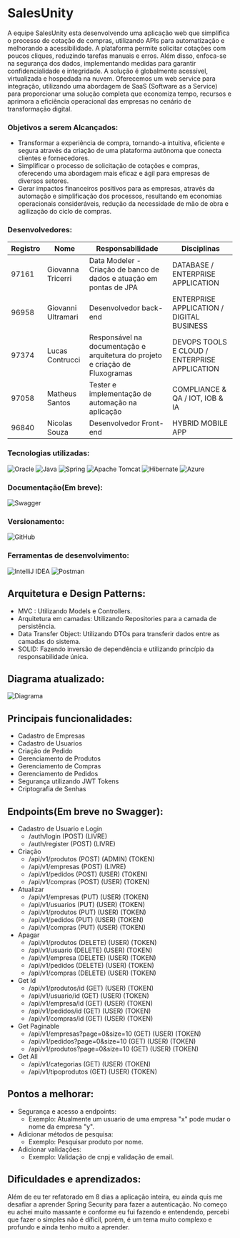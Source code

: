 # SalesUnity

A equipe SalesUnity esta desenvolvendo uma aplicação web que simplifica o processo de cotação de compras, utilizando APIs para automatização e melhorando a acessibilidade. A plataforma permite solicitar cotações com poucos cliques, reduzindo tarefas manuais e erros. Além disso, enfoca-se na segurança dos dados, implementando medidas para garantir confidencialidade e integridade. A solução é globalmente acessível, virtualizada e hospedada na nuvem. Oferecemos um web service para integração, utilizando uma abordagem de SaaS (Software as a Service) para proporcionar uma solução completa que economiza tempo, recursos e aprimora a eficiência operacional das empresas no cenário de transformação digital.

### Objetivos a serem Alcançados:

- Transformar a experiência de compra, tornando-a intuitiva, eficiente e segura através da criação de uma plataforma autônoma que conecta clientes e fornecedores.
- Simplificar o processo de solicitação de cotações e compras, oferecendo uma abordagem mais eficaz e ágil para empresas de diversos setores.
- Gerar impactos financeiros positivos para as empresas, através da automação e simplificação dos processos, resultando em economias operacionais consideráveis, redução da necessidade de mão de obra e agilização do ciclo de compras.

### Desenvolvedores:
| Registro | Nome  | Responsabilidade | Disciplinas|
| ------------- | ------------- | ------------- | ------------- |
| 97161 | Giovanna Tricerri | Data Modeler - Criação de banco de dados e atuação em pontas de JPA | DATABASE / ENTERPRISE APPLICATION |
| 96958 | Giovanni Ultramari | Desenvolvedor back-end | ENTERPRISE APPLICATION / DIGITAL BUSINESS  |
| 97374 |Lucas Contrucci | Responsável na documentação e arquitetura do projeto e criação de Fluxogramas | DEVOPS TOOLS E CLOUD / ENTERPRISE APPLICATION |
| 97058 | Matheus Santos | Tester e implementação de automação na aplicação | COMPLIANCE & QA /  IOT, IOB & IA |
| 96840 | Nicolas Souza | Desenvolvedor Front-end | HYBRID MOBILE APP |

### Tecnologias utilizadas:

![Oracle](https://img.shields.io/badge/Oracle-F80000?style=for-the-badge&logo=oracle&logoColor=white)
![Java](https://img.shields.io/badge/java-%23ED8B00.svg?style=for-the-badge&logo=openjdk&logoColor=white)
![Spring](https://img.shields.io/badge/spring-%236DB33F.svg?style=for-the-badge&logo=spring&logoColor=white)
![Apache Tomcat](https://img.shields.io/badge/apache%20tomcat-%23F8DC75.svg?style=for-the-badge&logo=apache-tomcat&logoColor=black)
![Hibernate](https://img.shields.io/badge/Hibernate-59666C?style=for-the-badge&logo=Hibernate&logoColor=white)
![Azure](https://img.shields.io/badge/azure-%230072C6.svg?style=for-the-badge&logo=microsoftazure&logoColor=white)
### Documentação(Em breve):
![Swagger](https://img.shields.io/badge/-Swagger-%23Clojure?style=for-the-badge&logo=swagger&logoColor=white)
### Versionamento:
![GitHub](https://img.shields.io/badge/github-%23121011.svg?style=for-the-badge&logo=github&logoColor=white)
### Ferramentas de desenvolvimento:
![IntelliJ IDEA](https://img.shields.io/badge/IntelliJIDEA-000000.svg?style=for-the-badge&logo=intellij-idea&logoColor=white)
![Postman](https://img.shields.io/badge/Postman-FF6C37?style=for-the-badge&logo=postman&logoColor=white)
## Arquitetura e Design Patterns:

- MVC : Utilizando Models e Controllers.
- Arquitetura em camadas: Utilizando Repositories para a camada de persistência.
- Data Transfer Object: Utilizando DTOs para transferir dados entre as camadas do sistema.
- SOLID: Fazendo inversão de dependência e utilizando princípio da responsabilidade única.

## Diagrama atualizado:
![Diagrama](https://github.com/AdurraIS/SpringAPI_LevelGroupChallenge/assets/119917719/8ed2c8a1-c750-4ba0-ad9f-332e4ee471cb)

## Principais funcionalidades:
- Cadastro de Empresas
- Cadastro de Usuarios
- Criação de Pedido
- Gerenciamento de Produtos
- Gerenciamento de Compras
- Gerenciamento de Pedidos
- Segurança utilizando JWT Tokens
- Criptografia de Senhas
## Endpoints(Em breve no Swagger):

- Cadastro de Usuario e Login
  - /auth/login (POST) (LIVRE)
  - /auth/register (POST) (LIVRE)
- Criação
  - /api/v1/produtos (POST) (ADMIN) (TOKEN)
  - /api/v1/empresas (POST) (LIVRE)
  - /api/v1/pedidos (POST) (USER) (TOKEN)
  - /api/v1/compras (POST) (USER) (TOKEN)
- Atualizar
  - /api/v1/empresas (PUT) (USER) (TOKEN)
  - /api/v1/usuarios (PUT) (USER) (TOKEN)
  - /api/v1/produtos (PUT) (USER) (TOKEN)
  - /api/v1/pedidos (PUT) (USER) (TOKEN)
  - /api/v1/compras (PUT) (USER) (TOKEN)
- Apagar
  - /api/v1/produtos (DELETE) (USER) (TOKEN)
  - /api/v1/usuario (DELETE) (USER) (TOKEN)
  - /api/v1/empresa (DELETE) (USER) (TOKEN)
  - /api/v1/pedidos (DELETE) (USER) (TOKEN)
  - /api/v1/compras (DELETE) (USER) (TOKEN)
- Get Id
  - /api/v1/produtos/id (GET) (USER) (TOKEN)
  - /api/v1/usuario/id (GET) (USER) (TOKEN)
  - /api/v1/empresa/id (GET) (USER) (TOKEN)
  - /api/v1/pedidos/id (GET) (USER) (TOKEN)
  - /api/v1/compras/id (GET) (USER) (TOKEN)
- Get Paginable
  - /api/v1/empresas?page=0&size=10 (GET) (USER) (TOKEN)
  - /api/v1/pedidos?page=0&size=10 (GET) (USER) (TOKEN)
  - /api/v1/produtos?page=0&size=10 (GET) (USER) (TOKEN)
- Get All
  - /api/v1/categorias (GET) (USER) (TOKEN)
  - /api/v1/tipoprodutos (GET) (USER) (TOKEN)

## Pontos a melhorar:
  - Segurança e acesso a endpoints:
    - Exemplo: Atualmente um usuario de uma empresa "x" pode mudar o nome da empresa "y".
  - Adicionar métodos de pesquisa:
    - Exemplo: Pesquisar produto por nome.
  - Adicionar validações:
    - Exemplo: Validação de cnpj e validação de email.
## Dificuldades e aprendizados:
  Além de eu ter refatorado em 8 dias a aplicação inteira, eu ainda quis me desafiar a aprender Spring Security para fazer a autenticação. No começo eu achei muito massante e conforme eu fui fazendo e entendendo, percebi que fazer o simples não é díficil, porém, é um tema muito complexo e profundo e ainda tenho muito a aprender.
